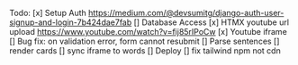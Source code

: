 Todo:
[x] Setup Auth
https://medium.com/@devsumitg/django-auth-user-signup-and-login-7b424dae7fab
[] Database Access
[x] HTMX youtube url upload
https://www.youtube.com/watch?v=fij85rIPoCw
[x] Youtube iframe
[] Bug fix: on validation error, form cannot resubmit
[] Parse sentences
[] render cards
[] sync iframe to words
[] Deploy
[] fix tailwind npm not cdn
